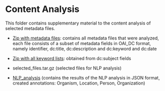 # Content Analysis

This folder contains supplementary material to the content analysis of selected metadata files.

* [Zip with metadata files](https://upload.uni-jena.de/data/5dea4d2cbcd162.14842819/fields.tar.gz): contains all metadata files that were analyzed, each file consists of a subset of metadata fields in OAI_DC format, namely identifier, dc:title, dc:description and dc:keyword and dc:date

* [Zip with all keyword lists](https://upload.uni-jena.de/data/5dea5831a14262.49665426/keywords_lists.tar.gz): obtained from dc:subject fields

* selected_files.tar.gz (selected files for NLP analysis)

* [NLP_analysis] (contains the results of the NLP analysis in JSON format, created annotations: Organism, Location, Person, Organization)

[NLP_analysis]: https://github.com/fusion-jena/QuestionsMetadataBiodiv/tree/master/data_repositories/content_analyse
